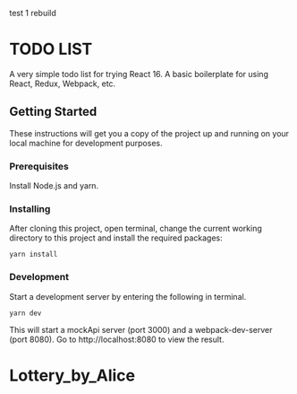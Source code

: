 test 1
rebuild

# TODO LIST

A very simple todo list for trying React 16. A basic boilerplate for using React, Redux, Webpack, etc.

## Getting Started

These instructions will get you a copy of the project up and running on your local machine for development purposes.

### Prerequisites

Install Node.js and yarn.

### Installing

After cloning this project, open terminal, change the current working directory to this project and install the required packages:

```
yarn install
```

### Development

Start a development server by entering the following in terminal.

```
yarn dev
```

This will start a mockApi server (port 3000) and a webpack-dev-server (port 8080).
Go to http://localhost:8080 to view the result.

# Lottery_by_Alice
